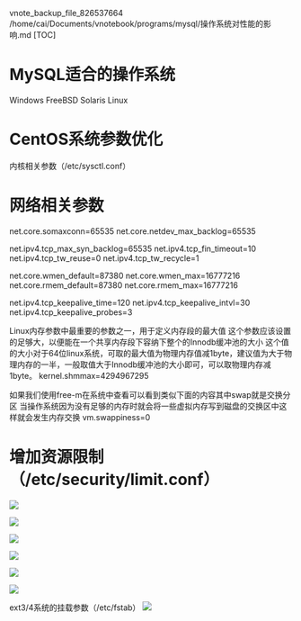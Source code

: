 vnote_backup_file_826537664 /home/cai/Documents/vnotebook/programs/mysql/操作系统对性能的影响.md
[TOC]

# MySQL适合的操作系统
Windows
FreeBSD
Solaris
Linux

# CentOS系统参数优化
内核相关参数（/etc/sysctl.conf）

# 网络相关参数
net.core.somaxconn=65535
net.core.netdev_max_backlog=65535

net.ipv4.tcp_max_syn_backlog=65535
net.ipv4.tcp_fin_timeout=10
net.ipv4.tcp_tw_reuse=0
net.ipv4.tcp_tw_recycle=1

net.core.wmen_default=87380
net.core.wmen_max=16777216
net.core.rmem_default=87380
net.core.rmem_max=16777216

net.ipv4.tcp_keepalive_time=120
net.ipv4.tcp_keepalive_intvl=30
net.ipv4.tcp_keepalive_probes=3

Linux内存参数中最重要的参数之一，用于定义内存段的最大值
这个参数应该设置的足够大，以便能在一个共享内存段下容纳下整个的Innodb缓冲池的大小
这个值的大小对于64位linux系统，可取的最大值为物理内存值减1byte，建议值为大于物理内存的一半，一般取值大于Innodb缓冲池的大小即可，可以取物理内存减1byte。
kernel.shmmax=4294967295

如果我们使用free-m在系统中查看可以看到类似下面的内容其中swap就是交换分区
当操作系统因为没有足够的内存时就会将一些虚拟内存写到磁盘的交换区中这样就会发生内存交换
vm.swappiness=0

# 增加资源限制（/etc/security/limit.conf）
![](_v_images/20191229213416732_1288389303.png)

![](_v_images/20191229213630195_1930047958.png)

![](_v_images/20191229213649050_1352529972.png)

![](_v_images/20191229213739985_1968753018.png)

![](_v_images/20191229213815777_255611919.png)

![](_v_images/20191229213945096_797426095.png)

ext3/4系统的挂载参数（/etc/fstab）
![](_v_images/20191229214210278_731799724.png)